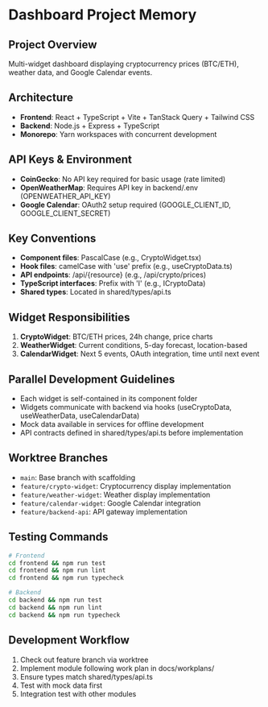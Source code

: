 # Dashboard Project Memory

## Project Overview
Multi-widget dashboard displaying cryptocurrency prices (BTC/ETH), weather data, and Google Calendar events.

## Architecture
- **Frontend**: React + TypeScript + Vite + TanStack Query + Tailwind CSS
- **Backend**: Node.js + Express + TypeScript
- **Monorepo**: Yarn workspaces with concurrent development

## API Keys & Environment
- **CoinGecko**: No API key required for basic usage (rate limited)
- **OpenWeatherMap**: Requires API key in backend/.env (OPENWEATHER_API_KEY)
- **Google Calendar**: OAuth2 setup required (GOOGLE_CLIENT_ID, GOOGLE_CLIENT_SECRET)

## Key Conventions
- **Component files**: PascalCase (e.g., CryptoWidget.tsx)
- **Hook files**: camelCase with 'use' prefix (e.g., useCryptoData.ts)
- **API endpoints**: /api/{resource} (e.g., /api/crypto/prices)
- **TypeScript interfaces**: Prefix with 'I' (e.g., ICryptoData)
- **Shared types**: Located in shared/types/api.ts

## Widget Responsibilities
1. **CryptoWidget**: BTC/ETH prices, 24h change, price charts
2. **WeatherWidget**: Current conditions, 5-day forecast, location-based
3. **CalendarWidget**: Next 5 events, OAuth integration, time until next event

## Parallel Development Guidelines
- Each widget is self-contained in its component folder
- Widgets communicate with backend via hooks (useCryptoData, useWeatherData, useCalendarData)
- Mock data available in services for offline development
- API contracts defined in shared/types/api.ts before implementation

## Worktree Branches
- `main`: Base branch with scaffolding
- `feature/crypto-widget`: Cryptocurrency display implementation
- `feature/weather-widget`: Weather display implementation  
- `feature/calendar-widget`: Google Calendar integration
- `feature/backend-api`: API gateway implementation

## Testing Commands
```bash
# Frontend
cd frontend && npm run test
cd frontend && npm run lint
cd frontend && npm run typecheck

# Backend
cd backend && npm run test
cd backend && npm run lint
cd backend && npm run typecheck
```

## Development Workflow
1. Check out feature branch via worktree
2. Implement module following work plan in docs/workplans/
3. Ensure types match shared/types/api.ts
4. Test with mock data first
5. Integration test with other modules